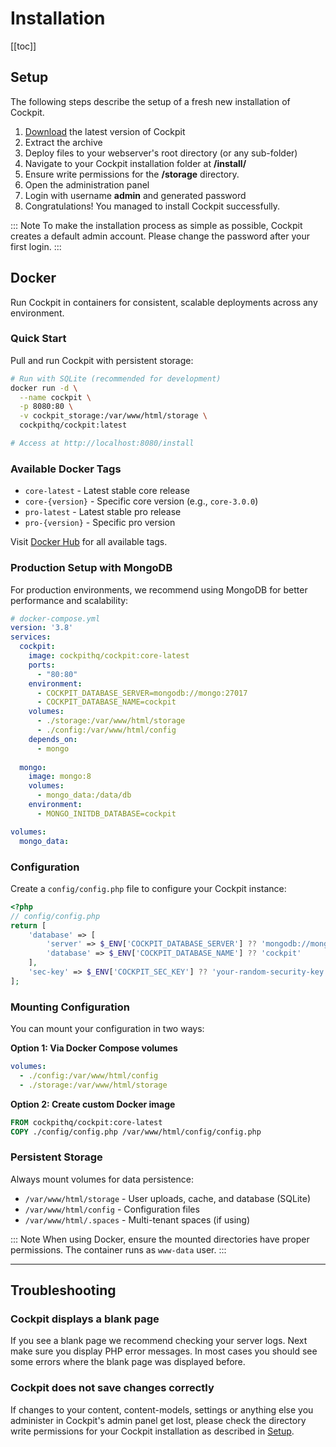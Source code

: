 # Installation

[[toc]]

## Setup

The following steps describe the setup of a fresh new installation of Cockpit.

1. [Download](https://getcockpit.com/start-journey) the latest version of Cockpit
2. Extract the archive
3. Deploy files to your webserver's root directory (or any sub-folder)
4. Navigate to your Cockpit installation folder at **/install/**
5. Ensure write permissions for the **/storage** directory.
6. Open the administration panel
7. Login with username **admin** and generated password
8. Congratulations! You managed to install Cockpit successfully.

::: Note
To make the installation process as simple as possible, Cockpit creates a default admin account. Please change the password after your first login.
:::

## Docker

Run Cockpit in containers for consistent, scalable deployments across any environment.

### Quick Start

Pull and run Cockpit with persistent storage:

```bash
# Run with SQLite (recommended for development)
docker run -d \
  --name cockpit \
  -p 8080:80 \
  -v cockpit_storage:/var/www/html/storage \
  cockpithq/cockpit:latest

# Access at http://localhost:8080/install
```

### Available Docker Tags

- `core-latest` - Latest stable core release
- `core-{version}` - Specific core version (e.g., `core-3.0.0`)
- `pro-latest` - Latest stable pro release
- `pro-{version}` - Specific pro version

Visit [Docker Hub](https://hub.docker.com/r/cockpithq/cockpit/tags) for all available tags.

### Production Setup with MongoDB

For production environments, we recommend using MongoDB for better performance and scalability:

```yaml
# docker-compose.yml
version: '3.8'
services:
  cockpit:
    image: cockpithq/cockpit:core-latest
    ports:
      - "80:80"
    environment:
      - COCKPIT_DATABASE_SERVER=mongodb://mongo:27017
      - COCKPIT_DATABASE_NAME=cockpit
    volumes:
      - ./storage:/var/www/html/storage
      - ./config:/var/www/html/config
    depends_on:
      - mongo
      
  mongo:
    image: mongo:8
    volumes:
      - mongo_data:/data/db
    environment:
      - MONGO_INITDB_DATABASE=cockpit

volumes:
  mongo_data:
```

### Configuration

Create a `config/config.php` file to configure your Cockpit instance:

```php
<?php
// config/config.php
return [
    'database' => [
        'server' => $_ENV['COCKPIT_DATABASE_SERVER'] ?? 'mongodb://mongo:27017',
        'database' => $_ENV['COCKPIT_DATABASE_NAME'] ?? 'cockpit'
    ],
    'sec-key' => $_ENV['COCKPIT_SEC_KEY'] ?? 'your-random-security-key'
];
```

### Mounting Configuration

You can mount your configuration in two ways:

**Option 1: Via Docker Compose volumes**
```yaml
volumes:
  - ./config:/var/www/html/config
  - ./storage:/var/www/html/storage
```

**Option 2: Create custom Docker image**
```dockerfile
FROM cockpithq/cockpit:core-latest
COPY ./config/config.php /var/www/html/config/config.php
```

### Persistent Storage

Always mount volumes for data persistence:

- `/var/www/html/storage` - User uploads, cache, and database (SQLite)
- `/var/www/html/config` - Configuration files
- `/var/www/html/.spaces` - Multi-tenant spaces (if using)

::: Note
When using Docker, ensure the mounted directories have proper permissions. The container runs as `www-data` user.
:::


---

## Troubleshooting

### Cockpit displays a blank page

If you see a blank page we recommend checking your server logs. Next make sure you display PHP error messages. In most cases you should see some errors where the blank page was displayed before.

### Cockpit does not save changes correctly

If changes to your content, content-models, settings or anything else you administer in Cockpit's admin panel get lost, please check the directory write permissions for your Cockpit installation as described in [Setup](#setup).
